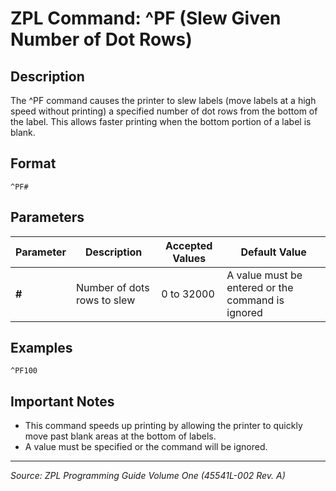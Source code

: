 # ZPL Command: ^PF (Slew Given Number of Dot Rows)

## Description
The ^PF command causes the printer to slew labels (move labels at a high speed without printing) a specified number of dot rows from the bottom of the label. This allows faster printing when the bottom portion of a label is blank.

## Format
```
^PF#
```

## Parameters
| Parameter | Description | Accepted Values | Default Value |
|-----------|-------------|----------------|---------------|
| **#** | Number of dots rows to slew | 0 to 32000 | A value must be entered or the command is ignored |

## Examples
```
^PF100
```

## Important Notes
- This command speeds up printing by allowing the printer to quickly move past blank areas at the bottom of labels.
- A value must be specified or the command will be ignored.

---
*Source: ZPL Programming Guide Volume One (45541L-002 Rev. A)*
